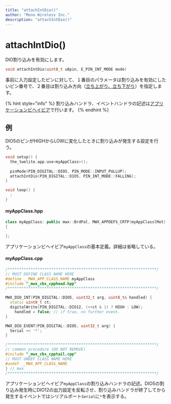 ```yaml
---
title: "attachIntDio()"
author: "Mono Wireless Inc."
description: "attachIntDio()"
---
```


# attachIntDio()

DIO割り込みを有効にします。

```cpp
void attachIntDio(uint8_t u8pin, E_PIN_INT_MODE mode)
```

事前に入力設定したピンに対して、１番目のパラメータは割り込みを有効にしたいピン番号で、２番目は割り込み方向（[立ち上がり、立ち下がり](./#pinnochigariri)）を指定します。

{% hint style="info" %}
割り込みハンドラ、イベントハンドラの記述は[アプリケーションビヘイビア](../../behavior/)で行います。
{% endhint %}



## 例

DIO5のピンがHIGHからLOWに変化したときに割り込みが発生する設定を行う。

```cpp
void setup() {
  the_twelite.app.use<myAppClass>();
  
  pinMode(PIN_DIGITAL::DIO5, PIN_MODE::INPUT_PULLUP);
  attachIntDio(PIN_DIGITAL::DIO5, PIN_INT_MODE::FALLING);
}

void loop() {
  ;
}
```



#### myAppClass.hpp

```cpp
class myAppClass: public mwx::BrdPal, MWX_APPDEFS_CRTP(myAppClasslMot)
{

};
```

アプリケーションビヘイビア`myAppClass`の基本定義。詳細は省略している。

#### myAppClass.cpp

```cpp
/*****************************************************************/
// MUST DEFINE CLASS NAME HERE
#define __MWX_APP_CLASS_NAME myAppClass
#include "_mwx_cbs_cpphead.hpp"
/*****************************************************************/

MWX_DIO_INT(PIN_DIGITAL::DIO5, uint32_t arg, uint8_t& handled) {
  static uint8_t ct;
  digitalWrite(PIN_DIGITAL::DIO12, (++ct & 1) ? HIGH : LOW);
	handled = false; // if true, no further event.
}

MWX_DIO_EVENT(PIN_DIGITAL::DIO5, uint32_t arg) {
  Serial << '*';	
}

/*****************************************************************/
// common procedure (DO NOT REMOVE)
#include "_mwx_cbs_cpptail.cpp"
// MUST UNDEF CLASS NAME HERE
#undef __MWX_APP_CLASS_NAME
} // mwx
/*****************************************************************/

```

アプリケーションビヘイビア`myAppClass`の割り込みハンドラの記述。DIO5の割り込み発生時にDIO12の出力設定を反転させ、割り込みハンドラが終了してから発生するイベントではシリアルポート`Serial`に`*`を表示する。
